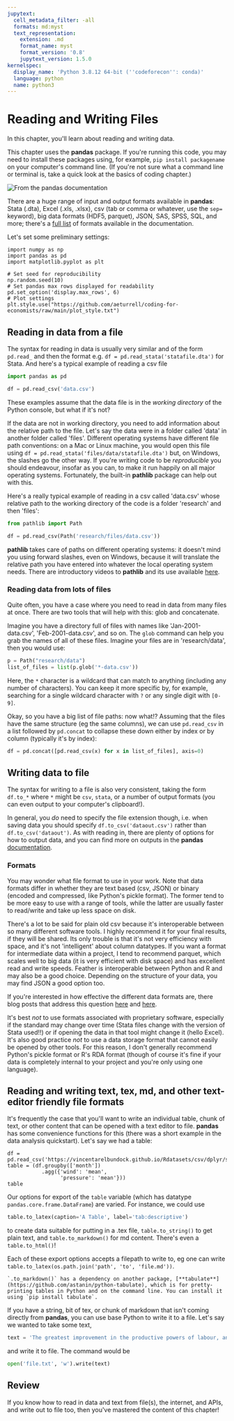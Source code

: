 ```yaml
---
jupytext:
  cell_metadata_filter: -all
  formats: md:myst
  text_representation:
    extension: .md
    format_name: myst
    format_version: '0.8'
    jupytext_version: 1.5.0
kernelspec:
  display_name: 'Python 3.8.12 64-bit (''codeforecon'': conda)'
  language: python
  name: python3
---
```


# Reading and Writing Files

In this chapter, you'll learn about reading and writing data.

This chapter uses the **pandas** package. If you're running this code, you may need to install these packages using, for example, `pip install packagename` on your computer's command line. (If you're not sure what a command line or terminal is, take a quick look at the basics of coding chapter.)

![From the pandas documentation](https://pandas.pydata.org/pandas-docs/stable/_images/02_io_readwrite.svg)

There are a huge range of input and output formats available in **pandas**: Stata (.dta), Excel (.xls, .xlsx), csv (tab or comma or whatever, use the `sep=` keyword), big data formats (HDF5, parquet), JSON, SAS, SPSS, SQL, and more; there's a [full list](https://pandas.pydata.org/pandas-docs/stable/user_guide/io.html) of formats available in the documentation.

Let's set some preliminary settings:

```{code-cell} ipython3
import numpy as np
import pandas as pd
import matplotlib.pyplot as plt

# Set seed for reproducibility
np.random.seed(10)
# Set pandas max rows displayed for readability
pd.set_option('display.max_rows', 6)
# Plot settings
plt.style.use("https://github.com/aeturrell/coding-for-economists/raw/main/plot_style.txt")
```

## Reading in data from a file

The syntax for reading in data is usually very similar and of the form `pd.read_` and then the format e.g. `df = pd.read_stata('statafile.dta')` for Stata. And here's a typical example of reading a csv file

```python
import pandas as pd

df = pd.read_csv('data.csv')
```

These examples assume that the data file is in the *working directory* of the Python console, but what if it's not?

If the data are not in working directory, you need to add information about the relative path to the file. Let's say the data were in a folder called 'data' in another folder called 'files'. Different operating systems have different file path conventions: on a Mac or Linux machine, you would open this file using `df = pd.read_stata('files/data/statafile.dta')` but, on Windows, the slashes go the other way. If you're writing code to be *reproducible* you should endeavour, insofar as you can, to make it run happily on all major operating systems. Fortunately, the built-in **pathlib** package can help out with this.

Here's a really typical example of reading in a csv called 'data.csv' whose relative path to the working directory of the code is a folder 'research' and then 'files':

```python
from pathlib import Path

df = pd.read_csv(Path('research/files/data.csv'))
```

**pathlib** takes care of paths on different operating systems: it doesn't mind you using forward slashes, even on Windows, because it will translate the relative path you have entered into whatever the local operating system needs. There are introductory videos to **pathlib** and its use available [here](https://calmcode.io/pathlib/do-not-hardcode.html).

### Reading data from lots of files

Quite often, you have a case where you need to read in data from many files at once. There are two tools that will help with this: glob and concatenate.

Imagine you have a directory full of files with names like 'Jan-2001-data.csv', 'Feb-2001-data.csv', and so on. The `glob` command can help you grab the names of all of these files. Imagine your files are in 'research/data', then you would use:

```python
p = Path("research/data")
list_of_files = list(p.glob('*-data.csv'))
```

Here, the `*` character is a wildcard that can match to anything (including any number of characters). You can keep it more specific by, for example, searching for a single wildcard character with `?` or any single digit with `[0-9]`.

Okay, so you have a big list of file paths: now what!? Assuming that the files have the same structure (eg the same columns), we can use `pd.read_csv` in a list followed by `pd.concat` to collapse these down either by index or by column (typically it's by index):

```python
df = pd.concat([pd.read_csv(x) for x in list_of_files], axis=0)
```

## Writing data to file

The syntax for writing to a file is also very consistent, taking the form `df.to_*` where `*` might be `csv`, `stata`, or a number of output formats (you can even output to your computer's clipboard!).

In general, you *do* need to specify the file extension though, i.e. when saving data you should specify `df.to_csv('dataout.csv')` rather than `df.to_csv('dataout')`. As with reading in, there are plenty of options for how to output data, and you can find more on outputs in the **pandas** [documentation](https://pandas.pydata.org/docs/user_guide/io.html).

### Formats

You may wonder what file format to use in your work. Note that data formats differ in whether they are text based (csv, JSON) or binary (encoded and compressed, like Python's pickle format). The former tend to be more easy to use with a range of tools, while the latter are usually faster to read/write and take up less space on disk.

There's a lot to be said for plain old csv because it's interoperable between so many different software tools. I highly recommend it for your final results, if they will be shared. Its only trouble is that it's not very efficiency with space, and it's not 'intelligent' about column datatypes. If you want a format for intermediate data within a project, I tend to recommend parquet, which scales well to big data (it is very efficient with disk space) and has excellent read and write speeds. Feather is interoperable between Python and R and may also be a good choice. Depending on the structure of your data, you may find JSON a good option too.

If you're interested in how effective the different data formats are, there blog posts that address this question [here](https://towardsdatascience.com/the-best-format-to-save-pandas-data-414dca023e0d) and [here](https://ursalabs.org/blog/2019-10-columnar-perf/).

It's best *not* to use formats associated with proprietary software, especially if the standard may change over time (Stata files change with the version of Stata used!!) or if opening the data in that tool might change it (hello Excel). It's also good practice *not* to use a data storage format that cannot easily be opened by other tools. For this reason, I don't generally recommend Python's pickle format or R's RDA format (though of course it's fine if your data is completely internal to your project and you're only using one language).

## Reading and writing text, tex, md, and other text-editor friendly file formats

It's frequently the case that you'll want to write an individual table, chunk of text, or other content that can be opened with a text editor to file. **pandas** has some convenience functions for this (there was a short example in the data analysis quickstart). Let's say we had a table:

```{code-cell} ipython3
df = pd.read_csv('https://vincentarelbundock.github.io/Rdatasets/csv/dplyr/storms.csv')
table = (df.groupby(['month'])
           .agg({'wind': 'mean',
                 'pressure': 'mean'}))
table
```

Our options for export of the `table` variable (which has datatype `pandas.core.frame.DataFrame`) are varied. For instance, we could use

```python
table.to_latex(caption='A Table', label='tab:descriptive')
```

to create data suitable for putting in a .tex file, `table.to_string()` to get plain text, and `table.to_markdown()` for md content. There's even a `table.to_html()`!

Each of these export options accepts a filepath to write to, eg one can write `table.to_latex(os.path.join('path', 'to', 'file.md'))`.

```{note}
`.to_markdown()` has a dependency on another package, [**tabulate**](https://github.com/astanin/python-tabulate), which is for pretty-printing tables in Python and on the command line. You can install it using `pip install tabulate`.
```

If you have a string, bit of tex, or chunk of markdown that isn't coming directly from **pandas**, you can use base Python to write it to a file. Let's say we wanted to take some text,

```python
text = 'The greatest improvement in the productive powers of labour, and the greater part of the skill, dexterity, and judgment with which it is anywhere directed, or applied, seem to have been the effects of the division of labour.'
```

and write it to file. The command would be

```python
open('file.txt', 'w').write(text)
```

## Review

If you know how to read in data and text from file(s), the internet, and APIs, and write out to file too, then you've mastered the content of this chapter!
